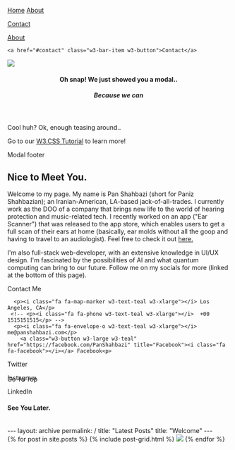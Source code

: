 <html>
<meta charset="UTF-8">
<meta name="viewport" content="width=device-width, initial-scale=1">
<link rel="stylesheet" href="https://www.w3schools.com/w3css/4/w3.css">
<link rel="stylesheet" href="https://www.w3schools.com/lib/w3-theme-black.css">
<link rel="stylesheet" href="https://cdnjs.cloudflare.com/ajax/libs/font-awesome/4.7.0/css/font-awesome.min.css">
<body id="myPage">



<!-- Navbar -->
<div class="w3-top">
 <div class="w3-bar w3-theme-d2 w3-left-align">

  <a href="#" class="w3-bar-item w3-button w3-teal"><i class="fa fa-home w3-margin-right"></i>Home</a>
  <a href="#team" class="w3-bar-item w3-button w3-hide-small w3-hover-white">About</a>

  <a href="#contact" class="w3-bar-item w3-button w3-hide-small w3-hover-white">Contact</a>
    <div class="w3-dropdown-hover w3-hide-small">

  </div>

 </div>

  <!-- Navbar on small screens -->
  <div id="navDemo" class="w3-bar-block w3-theme-d2 w3-hide w3-hide-large w3-hide-medium">
    <a href="#team" class="w3-bar-item w3-button">About</a>

    <a href="#contact" class="w3-bar-item w3-button">Contact</a>

  </div>
</div>

<!-- Image Header -->

  <img src="https://i.ibb.co/9G3WQbZ/pan-1.png">
  <div class="w3-container w3-display-bottomleft w3-margin-bottom">  

  </div>
</div>

<!-- Modal -->
<div id="id01" class="w3-modal">
  <div class="w3-modal-content w3-card-4 w3-animate-top">
    <header class="w3-container w3-teal w3-display-container"> 
      <span onclick="document.getElementById('id01').style.display='none'" class="w3-button w3-teal w3-display-topright"><i class="fa fa-remove"></i></span>
      <h4>Oh snap! We just showed you a modal..</h4>
      <h5>Because we can <i class="fa fa-smile-o"></i></h5>
    </header>
    <div class="w3-container">
      <p>Cool huh? Ok, enough teasing around..</p>
      <p>Go to our <a class="w3-text-teal" href="/w3css/default.asp">W3.CSS Tutorial</a> to learn more!</p>
    </div>
    <footer class="w3-container w3-teal">
      <p>Modal footer</p>
    </footer>
  </div>
</div>

<!-- Team Container -->
<div class="w3-container w3-padding-64 w3-center" id="team">
<h2>Nice to Meet You.</h2>
<p>Welcome to my page. My name is Pan Shahbazi (short for Paniz Shahbazian); an Iranian-American, LA-based jack-of-all-trades. I currently work as the DOO of a company that brings new life to the world of hearing protection and music-related tech. I recently worked on an app ("Ear Scanner") that was released to the app store, which enables users to get a full scan of their ears at home (basically, ear molds without all the goop and having to travel to an audiologist). Feel free to check it out <a href="https://apps.apple.com/us/app/ear-scanner/id1557053042">here.</a></p><p>

I'm also full-stack web-developer, with an extensive knowledge in UI/UX design. I'm fascinated by the possibilities of AI and what quantum computing can bring to our future. Follow me on my socials for more (linked at the bottom of this page).
</p>




</div>

<div class="w3-container w3-padding-64 w3-theme-l5" id="contact">
  <div class="w3-row">
    <div class="w3-col m5">
    <div class="w3-padding-16"><span class="w3-xlarge w3-border-teal w3-bottombar">Contact Me</span></div>

      <p><i class="fa fa-map-marker w3-text-teal w3-xlarge"></i> Los Angeles, CA</p>
     <!-- <p><i class="fa fa-phone w3-text-teal w3-xlarge"></i>  +00 1515151515</p> -->
      <p><i class="fa fa-envelope-o w3-text-teal w3-xlarge"></i> me@panshahbazi.com</p>
        <a class="w3-button w3-large w3-teal" href="https://facebook.com/PanShahbazi" title="Facebook"><i class="fa fa-facebook"></i></a> Facebook<p>
  <a class="w3-button w3-large w3-teal" href="https://twitter.com/PanShahbazi" title="Twitter"><i class="fa fa-twitter"></i></a> Twitter<p>
  <a class="w3-button w3-large w3-teal" href="https://instagram.com/PanShahbazi" title="IG"><i class="fa fa-instagram"></i></a> Instagram<p>
  <a class="w3-button w3-large w3-teal w3-hide-small" href="https://linkedin.com/PanShahbazi" title="Linkedin"><i class="fa fa-linkedin"></i></a> LinkedIn
    </div>
    <div class="w3-col m7">
      <form class="w3-container w3-card-4 w3-padding-16 w3-white" action="/action_page.php" target="_blank">
      <div class="w3-section">      
  <script src="https://apps.elfsight.com/p/platform.js" defer></script>
<div class="elfsight-app-1799076e-d996-443f-a7e0-c0b486c0d2f3"></div>
    </div>
  </div>
</div>

<!-- Image of location/map -->

<!-- Footer -->
<footer class="w3-container w3-padding-32 w3-theme-d1 w3-center">
  <h4>See You Later.</h4>



  <div style="position:relative;bottom:100px;z-index:1;" class="w3-tooltip w3-right">
    <span class="w3-text w3-padding w3-teal w3-hide-small">Go To Top</span>   
    <a class="w3-button w3-theme" href="#myPage"><span class="w3-xlarge">
    <i class="fa fa-chevron-circle-up"></i></span></a>
  </div>
</footer>

<script>
// Script for side navigation
function w3_open() {
  var x = document.getElementById("mySidebar");
  x.style.width = "300px";
  x.style.paddingTop = "10%";
  x.style.display = "block";
}

// Close side navigation
function w3_close() {
  document.getElementById("mySidebar").style.display = "none";
}

// Used to toggle the menu on smaller screens when clicking on the menu button
function openNav() {
  var x = document.getElementById("navDemo");
  if (x.className.indexOf("w3-show") == -1) {
    x.className += " w3-show";
  } else { 
    x.className = x.className.replace(" w3-show", "");
  }
}
</script>

</body>
</html>
---
layout: archive
permalink: /
title: "Latest Posts"
title: "Welcome"
---

<div class="tiles">
{% for post in site.posts %}
	{% include post-grid.html %}
  <img src="https://i.ibb.co/S6JGSdL/Untitled-design-3.png">
{% endfor %}
</div><!-- /.tiles -->
